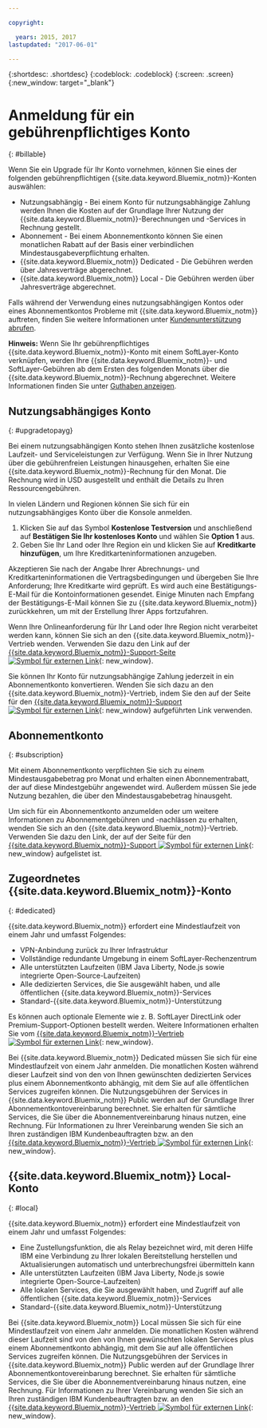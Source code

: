 ```yaml
---

copyright:

  years: 2015, 2017
lastupdated: "2017-06-01"

---
```


{:shortdesc: .shortdesc}
{:codeblock: .codeblock}
{:screen: .screen}
{:new_window: target="_blank"}

# Anmeldung für ein gebührenpflichtiges Konto
{: #billable}

Wenn Sie ein Upgrade für Ihr Konto vornehmen, können Sie eines der folgenden gebührenpflichtigen {{site.data.keyword.Bluemix_notm}}-Konten auswählen: 
  
  * Nutzungsabhängig - Bei einem Konto für nutzungsabhängige Zahlung werden Ihnen die Kosten auf der Grundlage Ihrer Nutzung der {{site.data.keyword.Bluemix_notm}}-Berechnungen und -Services in Rechnung gestellt.
  * Abonnement - Bei einem Abonnementkonto können Sie einen monatlichen Rabatt auf der Basis einer verbindlichen Mindestausgabeverpflichtung erhalten.
  * {{site.data.keyword.Bluemix_notm}} Dedicated - Die Gebühren werden über Jahresverträge abgerechnet.
  * {{site.data.keyword.Bluemix_notm}} Local - Die Gebühren werden über Jahresverträge abgerechnet.  

Falls während der Verwendung eines nutzungsabhängigen Kontos oder eines Abonnementkontos Probleme mit {{site.data.keyword.Bluemix_notm}} auftreten, finden Sie weitere Informationen unter [Kundenunterstützung abrufen](/docs/support/index.html#getting-customer-support).

**Hinweis:** Wenn Sie Ihr gebührenpflichtiges {{site.data.keyword.Bluemix_notm}}-Konto mit einem SoftLayer-Konto verknüpfen, werden Ihre {{site.data.keyword.Bluemix_notm}}- und SoftLayer-Gebühren ab dem Ersten des folgenden Monats über die {{site.data.keyword.Bluemix_notm}}-Rechnung abgerechnet. Weitere Informationen finden Sie unter [Guthaben anzeigen](/docs/pricing/viewing_usage.html#credits).

## Nutzungsabhängiges Konto
{: #upgradetopayg}

Bei einem nutzungsabhängigen Konto stehen Ihnen zusätzliche kostenlose Laufzeit- und Serviceleistungen zur Verfügung. Wenn Sie in Ihrer Nutzung über die gebührenfreien Leistungen hinausgehen, erhalten Sie eine {{site.data.keyword.Bluemix_notm}}-Rechnung für den Monat. Die Rechnung wird in USD ausgestellt und enthält die Details zu Ihren Ressourcengebühren.

In vielen Ländern und Regionen können Sie sich für ein nutzungsabhängiges Konto über die Konsole anmelden.

  1. Klicken Sie auf das Symbol **Kostenlose Testversion** und anschließend auf **Bestätigen Sie Ihr kostenloses Konto** und wählen Sie **Option 1** aus.
  2. Geben Sie Ihr Land oder Ihre Region ein und klicken Sie auf **Kreditkarte hinzufügen**, um Ihre Kreditkarteninformationen anzugeben.

Akzeptieren Sie nach der Angabe Ihrer Abrechnungs- und Kreditkarteninformationen die Vertragsbedingungen und übergeben Sie Ihre Anforderung; Ihre Kreditkarte wird geprüft. Es wird auch eine Bestätigungs-E-Mail für die Kontoinformationen gesendet. Einige Minuten nach Empfang der Bestätigungs-E-Mail können Sie zu {{site.data.keyword.Bluemix_notm}} zurückkehren, um mit der Erstellung Ihrer Apps fortzufahren. 

Wenn Ihre Onlineanforderung für Ihr Land oder Ihre Region nicht verarbeitet werden kann, können Sie sich an den {{site.data.keyword.Bluemix_notm}}-Vertrieb wenden. Verwenden Sie dazu den Link auf der [{{site.data.keyword.Bluemix_notm}}-Support-Seite ![Symbol für externen Link](../icons/launch-glyph.svg)](http://ibm.biz/bluemixsupport){: new_window}.

Sie können Ihr Konto für nutzungsabhängige Zahlung jederzeit in ein Abonnementkonto konvertieren. Wenden Sie sich dazu an den {{site.data.keyword.Bluemix_notm}}-Vertrieb, indem Sie den auf der Seite für den [{{site.data.keyword.Bluemix_notm}}-Support ![Symbol für externen Link](../icons/launch-glyph.svg)](http://ibm.biz/bluemixsupport){: new_window} aufgeführten Link verwenden.

## Abonnementkonto
{: #subscription}

Mit einem Abonnementkonto verpflichten Sie sich zu einem Mindestausgabebetrag pro Monat und erhalten einen Abonnementrabatt, der auf diese Mindestgebühr angewendet wird. Außerdem müssen Sie jede Nutzung bezahlen, die über den Mindestausgabebetrag hinausgeht.

Um sich für ein Abonnementkonto anzumelden oder um weitere Informationen zu Abonnementgebühren und -nachlässen zu erhalten, wenden Sie sich an den {{site.data.keyword.Bluemix_notm}}-Vertrieb. Verwenden Sie dazu den Link, der auf der Seite für den [{{site.data.keyword.Bluemix_notm}}-Support ![Symbol für externen Link](../icons/launch-glyph.svg)](http://ibm.biz/bluemixsupport){: new_window} aufgelistet ist.

## Zugeordnetes {{site.data.keyword.Bluemix_notm}}-Konto
{: #dedicated}

{{site.data.keyword.Bluemix_notm}} erfordert eine Mindestlaufzeit von einem Jahr und umfasst Folgendes:

* VPN-Anbindung zurück zu Ihrer Infrastruktur
* Vollständige redundante Umgebung in einem SoftLayer-Rechenzentrum
* Alle unterstützten Laufzeiten (IBM Java Liberty, Node.js sowie integrierte Open-Source-Laufzeiten)
* Alle dedizierten Services, die Sie ausgewählt haben, und alle öffentlichen {{site.data.keyword.Bluemix_notm}}-Services
* Standard-{{site.data.keyword.Bluemix_notm}}-Unterstützung

Es können auch optionale Elemente wie z. B. SoftLayer DirectLink oder Premium-Support-Optionen bestellt werden. Weitere Informationen erhalten Sie vom [{{site.data.keyword.Bluemix_notm}}-Vertrieb ![Symbol für externen Link](../icons/launch-glyph.svg)](http://ibm.biz/bluemixsupport){: new_window}.

Bei {{site.data.keyword.Bluemix_notm}} Dedicated müssen Sie sich für eine Mindestlaufzeit von einem Jahr anmelden. Die monatlichen Kosten während dieser Laufzeit sind von den von Ihnen gewünschten dedizierten Services plus einem Abonnementkonto abhängig, mit dem Sie auf alle öffentlichen Services zugreifen können. Die Nutzungsgebühren der Services in {{site.data.keyword.Bluemix_notm}} Public werden auf der Grundlage Ihrer Abonnementkontovereinbarung berechnet. Sie erhalten für sämtliche Services, die Sie über die Abonnementvereinbarung hinaus nutzen, eine Rechnung. 
Für Informationen zu Ihrer Vereinbarung wenden Sie sich an Ihren zuständigen IBM Kundenbeauftragten bzw. an den [{{site.data.keyword.Bluemix_notm}}-Vertrieb ![Symbol für externen Link](../icons/launch-glyph.svg)](http://ibm.biz/bluemixsupport){: new_window}.

## {{site.data.keyword.Bluemix_notm}} Local-Konto
{: #local}

{{site.data.keyword.Bluemix_notm}} erfordert eine Mindestlaufzeit von einem Jahr und umfasst Folgendes:

* Eine Zustellungsfunktion, die als Relay bezeichnet wird, mit deren Hilfe IBM eine Verbindung zu Ihrer lokalen Bereitstellung herstellen und Aktualisierungen automatisch und unterbrechungsfrei übermitteln kann
* Alle unterstützten Laufzeiten (IBM Java Liberty, Node.js sowie integrierte Open-Source-Laufzeiten)
* Alle lokalen Services, die Sie ausgewählt haben, und Zugriff auf alle öffentlichen {{site.data.keyword.Bluemix_notm}}-Services
* Standard-{{site.data.keyword.Bluemix_notm}}-Unterstützung

Bei {{site.data.keyword.Bluemix_notm}} Local müssen Sie sich für eine Mindestlaufzeit von einem Jahr anmelden. Die monatlichen Kosten während dieser Laufzeit sind von den von Ihnen gewünschten lokalen Services plus einem Abonnementkonto abhängig, mit dem Sie auf alle öffentlichen Services zugreifen können. Die Nutzungsgebühren der Services in {{site.data.keyword.Bluemix_notm}} Public werden auf der Grundlage Ihrer Abonnementkontovereinbarung berechnet. Sie erhalten für sämtliche Services, die Sie über die Abonnementvereinbarung hinaus nutzen, eine Rechnung. 
Für Informationen zu Ihrer Vereinbarung wenden Sie sich an Ihren zuständigen IBM Kundenbeauftragten bzw. an den [{{site.data.keyword.Bluemix_notm}}-Vertrieb ![Symbol für externen Link](../icons/launch-glyph.svg)](http://ibm.biz/bluemixsupport){: new_window}.

